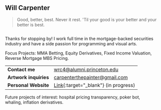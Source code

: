 ## Will Carpenter

>Good, better, best. Never it rest. 'Til your good is your better and your better is best.
##

Thanks for stopping by! I work full time in the mortgage-backed securities industry and have a side passion for programming and visual arts.  

Focus Projects: MMA Betting, Equity Derivatives, Fixed Income Valuation, Reverse Mortgage MBS Pricing.

|   |   |
|---|---|
| **Contact me** | wrc4@alumni.princeton.edu |
| **Artwork inquiries** | carpenterthepainter@gmail.com |
| **Personal Website** | [Link](https://wrcarpenter.github.io/wcarpenter.github.io/){:target="_blank"}   (in progress) |

Future projects of interest: hospital pricing transparency, poker bot, whaling, inflation derivatives. 

<!--
**wrcarpenter/wrcarpenter** is a ✨ _special_ ✨ repository because its `README.md` (this file) appears on your GitHub profile.

Here are some ideas to get you started:

- 🔭 I’m currently working on ...
- 🌱 I’m currently learning ...
- 👯 I’m looking to collaborate on ...
- 🤔 I’m looking for help with ...
- 💬 Ask me about ...
- 📫 How to reach me: ...
- 😄 Pronouns: ...
- ⚡ Fun fact: ...
-->
